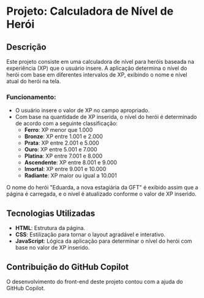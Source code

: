 # Projeto: Calculadora de Nível de Herói

## Descrição

Este projeto consiste em uma calculadora de nível para heróis baseada na experiência (XP) que o usuário insere. A aplicação determina o nível do herói com base em diferentes intervalos de XP, exibindo o nome e nível atual do herói na tela.

### Funcionamento:

- O usuário insere o valor de XP no campo apropriado.
- Com base na quantidade de XP inserida, o nível do herói é determinado de acordo com a seguinte classificação:
  - **Ferro**: XP menor que 1.000
  - **Bronze**: XP entre 1.001 e 2.000
  - **Prata**: XP entre 2.001 e 5.000
  - **Ouro**: XP entre 5.001 e 7.000
  - **Platina**: XP entre 7.001 e 8.000
  - **Ascendente**: XP entre 8.001 e 9.000
  - **Imortal**: XP entre 9.001 e 10.000
  - **Radiante**: XP maior ou igual a 10.001

O nome do herói "Eduarda, a nova estagiária da GFT" é exibido assim que a página é carregada, e o nível é atualizado conforme o valor de XP inserido.

## Tecnologias Utilizadas

- **HTML**: Estrutura da página.
- **CSS**: Estilização para tornar o layout agradável e interativo.
- **JavaScript**: Lógica da aplicação para determinar o nível do herói com base no valor de XP inserido.

## Contribuição do GitHub Copilot

O desenvolvimento do front-end deste projeto contou com a ajuda do GitHub Copilot.

